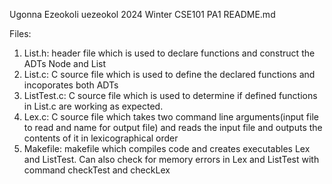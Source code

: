 Ugonna Ezeokoli 
uezeokol
2024 Winter CSE101 PA1 
README.md

Files:

1. List.h:
    header file which is used to declare functions and construct the ADTs Node and List
2. List.c:
    C source file which is used to define the declared functions and incoporates both ADTs
3. ListTest.c:
    C source file which is used to determine if defined functions in List.c are working as expected.
4. Lex.c:
    C source file which takes two command line arguments(input file to read and name for output file) and reads the input file and outputs the contents of it in lexicographical order
5. Makefile:
    makefile which compiles code and creates executables Lex and ListTest. Can also check for memory errors in Lex and ListTest with command checkTest and checkLex 